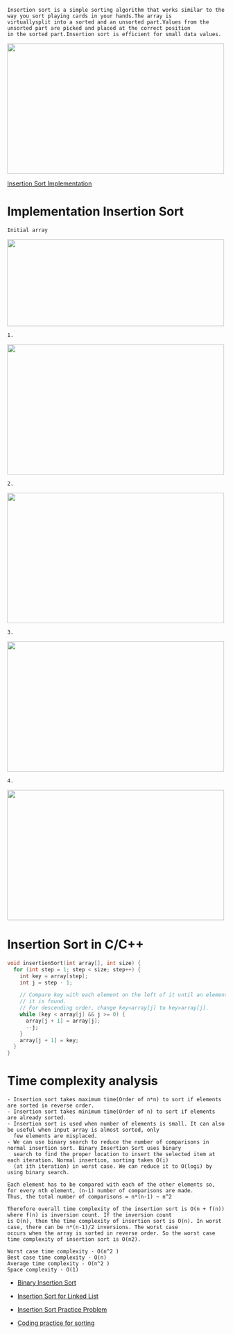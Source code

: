 ```
Insertion sort is a simple sorting algorithm that works similar to the way you sort playing cards in your hands.The array is 
virtuallysplit into a sorted and an unsorted part.Values from the unsorted part are picked and placed at the correct position 
in the sorted part.Insertion sort is efficient for small data values.
```
<img src="https://user-images.githubusercontent.com/59710234/171119362-3f4e7e6e-9ce5-4489-bc6f-4d5869fc8c87.png" width="500" height="300" />

[Insertion Sort Implementation](https://youtu.be/OGzPmgsI-pQ)

# Implementation Insertion Sort

```
Initial array
```
<img src="https://user-images.githubusercontent.com/59710234/171121587-4cbe9648-6c98-49f2-a775-d92d1fb6ef3a.png" width="500" height="200" />

```
1.
```

<img src="https://user-images.githubusercontent.com/59710234/171119573-6a365939-71a6-4032-be25-fcdcaf028c21.png" width="500" height="300" />

```
2.
```

<img src="https://user-images.githubusercontent.com/59710234/171121608-b110a141-bb54-46a1-837b-c0dff9dfc909.png" width="500" height="300" />

```
3.
```

<img src="https://user-images.githubusercontent.com/59710234/171121630-1f80eaa3-6193-4d7f-8a7f-e3a956a02672.png" width="500" height="300" />

```
4.
```

<img src="https://user-images.githubusercontent.com/59710234/171121647-8223610b-433d-475d-ab30-7d1733bb9872.png" width="500" height="300" />

# Insertion Sort in C/C++
```c++
void insertionSort(int array[], int size) {
  for (int step = 1; step < size; step++) {
    int key = array[step];
    int j = step - 1;

    // Compare key with each element on the left of it until an element smaller than
    // it is found.
    // For descending order, change key<array[j] to key>array[j].
    while (key < array[j] && j >= 0) {
      array[j + 1] = array[j];
      --j;
    }
    array[j + 1] = key;
  }
}
```
# Time complexity analysis
```
- Insertion sort takes maximum time(Order of n*n) to sort if elements are sorted in reverse order.
- Insertion sort takes minimum time(Order of n) to sort if elements are already sorted.
- Insertion sort is used when number of elements is small. It can also be useful when input array is almost sorted, only 
  few elements are misplaced.
- We can use binary search to reduce the number of comparisons in normal insertion sort. Binary Insertion Sort uses binary 
  search to find the proper location to insert the selected item at each iteration. Normal insertion, sorting takes O(i) 
  (at ith iteration) in worst case. We can reduce it to O(logi) by using binary search.
```
```
Each element has to be compared with each of the other elements so, for every nth element, (n-1) number of comparisons are made.
Thus, the total number of comparisons = n*(n-1) ~ n^2

Therefore overall time complexity of the insertion sort is O(n + f(n)) where f(n) is inversion count. If the inversion count 
is O(n), then the time complexity of insertion sort is O(n). In worst case, there can be n*(n-1)/2 inversions. The worst case 
occurs when the array is sorted in reverse order. So the worst case time complexity of insertion sort is O(n2).
```
```
Worst case time complexity - O(n^2 )
Best case time complexity - O(n)
Average time complexity - O(n^2 )
Space complexity - O(1)
```
- [Binary Insertion Sort](https://www.geeksforgeeks.org/binary-insertion-sort/)
- [Insertion Sort for Linked List](https://www.geeksforgeeks.org/insertion-sort-for-singly-linked-list/)
- [Insertion Sort Practice Problem](https://practice.geeksforgeeks.org/problems/insertion-sort/1/)

- [Coding practice for sorting](https://practice.geeksforgeeks.org/explore?page=3&category[]=Sorting&sortBy=submissions)
